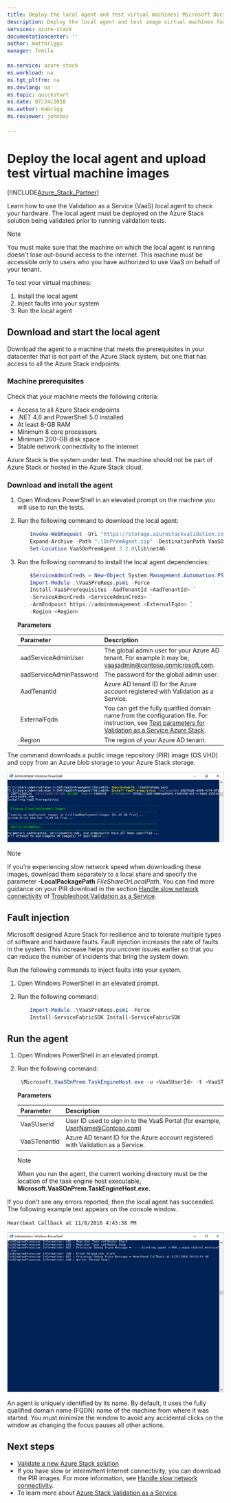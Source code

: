 ```yaml
---
title: Deploy the local agent and test virtual machines| Microsoft Docs
description: Deploy the local agent and test image virtual machines for Azure Stack Validation as a Service.
services: azure-stack
documentationcenter: ''
author: mattbriggs
manager: femila

ms.service: azure-stack
ms.workload: na
ms.tgt_pltfrm: na
ms.devlang: na
ms.topic: quickstart
ms.date: 07/24/2018
ms.author: mabrigg
ms.reviewer: johnhas

---
```


# Deploy the local agent and upload test virtual machine images

[!INCLUDE[Azure_Stack_Partner](./includes/azure-stack-partner-appliesto.md)]

Learn how to use the Validation as a Service (VaaS) local agent to check your hardware. The local agent must be deployed on the Azure Stack solution being validated prior to running validation tests.

> [!Note]  
> You must make sure that the machine on which the local agent is running doesn't lose out-bound access to the internet. This machine must be accessible only to users who you have authorized to use VaaS on behalf of your tenant.

To test your virtual machines:

1. Install the local agent
2. Inject faults into your system
3. Run the local agent

## Download and start the local agent

Download the agent to a machine that meets the prerequisites in your datacenter that is not part of the Azure Stack system, but one that has access to all the Azure Stack endpoints.

### Machine prerequisites

Check that your machine meets the following criteria:

- Access to all Azure Stack endpoints
- .NET 4.6 and PowerShell 5.0 installed
- At least 8-GB RAM
- Minimum 8 core processors
- Minimum 200-GB disk space
- Stable network connectivity to the internet

Azure Stack is the system under test. The machine should not be part of Azure Stack or hosted in the Azure Stack cloud.

### Download and install the agent

1. Open Windows PowerShell in an elevated prompt on the machine you will use to run the tests.
2. Run the following command to download the local agent:

    ```PowerShell  
        Invoke-WebRequest -Uri "https://storage.azurestackvalidation.com/packages/Microsoft.VaaSOnPrem.TaskEngineHost.latest.nupkg" -outfile "OnPremAgent.zip"
        Expand-Archive -Path ".\OnPremAgent.zip" -DestinationPath VaaSOnPremAgent.3.2.0 -Force
        Set-Location VaaSOnPremAgent.3.2.0\lib\net46
    ````

3. Run the following command to install the local agent dependencies:

    ```PowerShell  
        $ServiceAdminCreds = New-Object System.Management.Automation.PSCredential "<aadServiceAdminUser>", (ConvertTo-SecureString "<aadServiceAdminPassword>" -AsPlainText -Force)
        Import-Module .\VaaSPreReqs.psm1 -Force
        Install-VaaSPrerequisites -AadTenantId <AadTenantId> `
        -ServiceAdminCreds <ServiceAdminCreds> `
        -ArmEndpoint https://adminmanagement.<ExternalFqdn> `
        -Region <Region>
    ````

    **Parameters**

    | Parameter | Description |
    | --- | --- |
    | aadServiceAdminUser | The global admin user for your Azure AD tenant. For example it may be, vaasadmin@contoso.onmicrosoft.com. |
    | aadServiceAdminPassword | The password for the global admin user. |
    | AadTenantId | Azure AD tenant ID for the Azure account registered with Validation as a Service. |
    | ExternalFqdn | You can get the fully qualified domain name from the configuration file. For instruction, see [Test parameters for Validation as a Service Azure Stack](azure-stack-vaas-parameters-test.md). |
    | Region | The region of your Azure AD tenant. |

The command downloads a public image repository (PIR) image (OS VHD) and copy from an Azure blob storage to your Azure Stack storage.

![Download prerequisites](media/installingprereqs.png)

> [!Note]  
> If you're experiencing slow network speed when downloading these images, download them separately to a local share and specify the parameter **-LocalPackagePath** *FileShareOrLocalPath*. You can find more guidance on your PIR download in the section [Handle slow network connectivity](azure-stack-vaas-troubleshoot.md#handle-slow-network-connectivity) of [Troubleshoot Validation as a Service](azure-stack-vaas-troubleshoot.md).

## Fault injection

Microsoft designed Azure Stack for resilience and to tolerate multiple types of software and hardware faults. Fault injection increases the rate of faults in the system. This increase helps you uncover issues earlier so that you can reduce the number of incidents that bring the system down.

Run the following commands to inject faults into your system.

1. Open Windows PowerShell in an elevated prompt.

2. Run the following command:

    ```PowerShell  
        Import-Module .\VaaSPreReqs.psm1 -Force
        Install-ServiceFabricSDK Install-ServiceFabricSDK
    ```

## Run the agent

1. Open Windows PowerShell in an elevated prompt.

2. Run the following command:

    ````PowerShell  
    .\Microsoft.VaaSOnPrem.TaskEngineHost.exe -u <VaaSUserId> -t <VaaSTenantId>
    ````

      **Parameters**  
    
    | Parameter | Description |
    | --- | --- |
    | VaaSUserId | User ID used to sign in to the VaaS Portal (for example, UserName@Contoso.com) |
    | VaaSTenantId | Azure AD tenant ID for the Azure account registered with Validation as a Service. |

    > [!Note]  
    > When you run the agent, the current working directory must be the location of the task engine host executable, **Microsoft.VaaSOnPrem.TaskEngineHost.exe.**

If you don't see any errors reported, then the local agent has succeeded. The following example text appears on the console window.

`Heartbeat Callback at 11/8/2016 4:45:38 PM`

![Started agent](media/startedagent.png)

An agent is uniquely identified by its name. By default, it uses the fully qualified domain name (FQDN) name of the machine from where it was started. You must minimize the window to avoid any accidental clicks on the window as changing the focus pauses all other actions.

## Next steps

- [Validate a new Azure Stack solution](azure-stack-vaas-validate-solution-new.md)  
- If you have slow or intermittent Internet connectivity, you can download the PIR images. For more information, see [Handle slow network connectivity](azure-stack-vaas-troubleshoot.md#handle-slow-network-connectivity).
- To learn more about [Azure Stack Validation as a Service](https://docs.microsoft.com/azure/azure-stack/partner).
